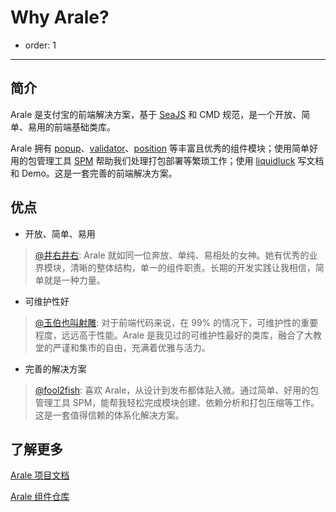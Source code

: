 # Why Arale?

- order: 1

---

## 简介

Arale 是支付宝的前端解决方案，基于 [SeaJS](http://seajs.org/) 和 CMD 规范，是一个开放、简单、易用的前端基础类库。

Arale 拥有 [popup](/popup/)、[validator](/validator/)、[position](/position/) 等丰富且优秀的组件模块；使用简单好用的包管理工具 [SPM](https://github.com/seajs/spm) 帮助我们处理打包部署等繁琐工作；使用 [liquidluck](https://github.com/alipay/liquidluck-theme-arale2) 写文档和 Demo。这是一套完善的前端解决方案。

## 优点

* 开放、简单、易用

> [@井右井右](http://weibo.com/afc163): Arale 就如同一位奔放、单纯、易相处的女神。她有优秀的业界模块，清晰的整体结构，单一的组件职责。长期的开发实践让我相信，简单就是一种力量。

* 可维护性好

> [@玉伯也叫射雕](http://weibo.com/lifesinger): 对于前端代码来说，在 99% 的情况下，可维护性的重要程度，远远高于性能。Arale 是我见过的可维护性最好的类库，融合了大教堂的严谨和集市的自由，充满着优雅与活力。

* 完善的解决方案

> [@fool2fish](http://weibo.com/fool2fish): 喜欢 Arale，从设计到发布都体贴入微。通过简单、好用的包管理工具 SPM，能帮我轻松完成模块创建、依赖分析和打包压缩等工作。这是一套值得信赖的体系化解决方案。

## 了解更多

[Arale 项目文档](https://github.com/alipay/arale/wiki)

[Arale 组件仓库](https://github.com/aralejs/)
